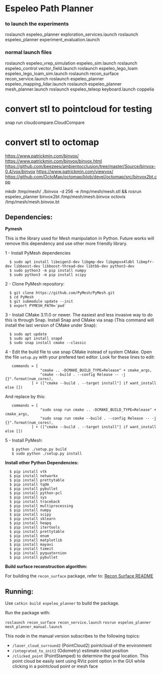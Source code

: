 # Espeleo Path Planner


### to launch the experiments

roslaunch espeleo_planner exploration_services.launch
roslaunch espeleo_planner experiment_evaluation.launch

### normal launch files

roslaunch espeleo_vrep_simulation espeleo_sim.launch
roslaunch espeleo_control vector_field.launch
roslaunch espeleo_lego_loam espeleo_lego_loam_sim.launch
roslaunch recon_surface recon_service.launch
roslaunch espeleo_planner espeleo_mapping_lidar.launch
roslaunch espeleo_planner mesh_planner.launch
roslaunch espeleo_teleop keyboard.launch
coppelia

# convert stl to pointcloud for testing
snap run cloudcompare.CloudCompare

# convert stl to octomap
https://www.patrickmin.com/binvox/
https://www.patrickmin.com/binvox/binvox.html
https://github.com/beezees/ambientocclusion/tree/master/Source/binvox-0.4/vox/binvox
https://www.patrickmin.com/viewvox/
https://github.com/OctoMap/octomap/blob/devel/octomap/src/binvox2bt.cpp

mkdir /tmp/mesh/
./binvox -d 256 -e /tmp/mesh/mesh.stl && rosrun espeleo_planner binvox2bt /tmp/mesh/mesh.binvox
octovis /tmp/mesh/mesh.binvox.bt

## Dependencies:

**Pymesh**

This is the library used for Mesh manipulation in Python. Future works will remove this dependency and use other more friendly library.

1 - Install PyMesh dependencies
```
  $ sudo apt install libeigen3-dev libgmp-dev libgmpxx4ldbl libmpfr-dev libboost-dev libboost-thread-dev libtbb-dev python3-dev
  $ sudo python3 -m pip install numpy
  $ sudo python3 -m pip install scipy
```

2 - Clone PyMesh repository:
```
  $ git clone https://github.com/PyMesh/PyMesh.git 
  $ cd PyMesh
  $ git submodule update --init
  $ export PYMESH_PATH=`pwd`
```

3 - Install CMake 3.11.0 or newer. The easiest and less invasive way to do this is through Snap. Install Snap and CMake via snap (This command will install the last version of CMake under Snap):
  ```
    $ sudo apt update
    $ sudo apt install snapd
    $ sudo snap install cmake --classic
  ```

4 - Edit the build file to use snap CMake instead of system CMake. Open the file ``setup.py`` with your prefered text editor. Look for these lines to edit:

```
   commands = [
                "cmake .. -DCMAKE_BUILD_TYPE=Release" + cmake_args,
                "cmake --build . --config Release -- -j {}".format(num_cores),
            ] + (["cmake --build . --target install"] if want_install else [])
```

And replace by this:

```
   commands = [
                "sudo snap run cmake .. -DCMAKE_BUILD_TYPE=Release" + cmake_args,
                "sudo snap run cmake --build . --config Release -- -j {}".format(num_cores),
            ] + (["cmake --build . --target install"] if want_install else [])
```

5 - Install PyMesh:
```
   $ python ./setup.py build
   $ sudo python ./setup.py install
```

**Install other Python Dependencies:**
```
  $ pip install vtk
  $ pip install networkx
  $ pip install prettytable
  $ pip install tqdm
  $ pip install pybullet
  $ pip install python-pcl
  $ pip install sys
  $ pip install traceback
  $ pip install multiprocessing
  $ pip install numpy
  $ pip install scipy
  $ pip install sklearn
  $ pip install heapq
  $ pip install itertools
  $ pip install prettytable
  $ pip install enum
  $ pip install matplotlib
  $ pip install mayavi
  $ pip install timeit
  $ pip install pyquaternion
  $ pip install pybullet
```

**Build surface reconstruction algorithm:** 

For building the `recon_surface` package, refer to: [Recon Surface README](https://github.com/ITVRoC/espeleo_planner/tree/master/recon_surface)

## Running:

Use ``catkin build espeleo_planner`` to build the package. 

Run the package with:

``roslaunch recon_surface recon_service.launch``
``rosrun espeleo_planner mesh_planner_manual.launch``

This node in the manual version subscribes to the following topics:

- `/laser_cloud_surround2` (PointCloud2) pointcloud of the environment
- `/integrated_to_init2` (Odometry) estimate robot position
- `/clicked_point` (PointStamped) to determine the goal location. This point cloud be easily sent using RViz point option in the GUI while clicking in a pointcloud point or mesh face